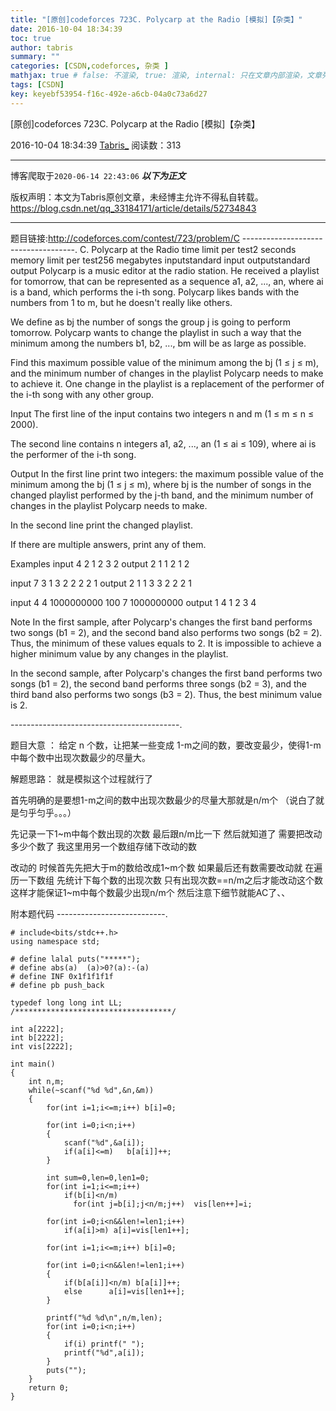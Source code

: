 ```yaml
---
title: "[原创]codeforces 723C. Polycarp at the Radio [模拟]【杂类】"
date: 2016-10-04 18:34:39
toc: true
author: tabris
summary: ""
categories: [CSDN,codeforces, 杂类 ]
mathjax: true # false: 不渲染, true: 渲染, internal: 只在文章内部渲染，文章列表中不渲染
tags: [CSDN]
key: keyebf53954-f16c-492e-a6cb-04a0c73a6d27
---
```


[原创]codeforces 723C. Polycarp at the Radio [模拟]【杂类】

2016-10-04 18:34:39  [Tabris_](https://me.csdn.net/qq_33184171) 阅读数：313

---

博客爬取于`2020-06-14 22:43:06`
***以下为正文***

版权声明：本文为Tabris原创文章，未经博主允许不得私自转载。
https://blog.csdn.net/qq_33184171/article/details/52734843

<!-- more -->

---

题目链接:http://codeforces.com/contest/723/problem/C
------------------------------------.
C. Polycarp at the Radio
time limit per test2 seconds
memory limit per test256 megabytes
inputstandard input
outputstandard output
Polycarp is a music editor at the radio station. He received a playlist for tomorrow, that can be represented as a sequence a1, a2, ..., an, where ai is a band, which performs the i-th song. Polycarp likes bands with the numbers from 1 to m, but he doesn't really like others.

We define as bj the number of songs the group j is going to perform tomorrow. Polycarp wants to change the playlist in such a way that the minimum among the numbers b1, b2, ..., bm will be as large as possible.

Find this maximum possible value of the minimum among the bj (1 ≤ j ≤ m), and the minimum number of changes in the playlist Polycarp needs to make to achieve it. One change in the playlist is a replacement of the performer of the i-th song with any other group.

Input
The first line of the input contains two integers n and m (1 ≤ m ≤ n ≤ 2000).

The second line contains n integers a1, a2, ..., an (1 ≤ ai ≤ 109), where ai is the performer of the i-th song.

Output
In the first line print two integers: the maximum possible value of the minimum among the bj (1 ≤ j ≤ m), where bj is the number of songs in the changed playlist performed by the j-th band, and the minimum number of changes in the playlist Polycarp needs to make.

In the second line print the changed playlist.

If there are multiple answers, print any of them.

Examples
input
4 2
1 2 3 2
output
2 1
1 2 1 2



input
7 3
1 3 2 2 2 2 1
output
2 1
1 3 3 2 2 2 1



input
4 4
1000000000 100 7 1000000000
output
1 4
1 2 3 4



Note
In the first sample, after Polycarp's changes the first band performs two songs (b1 = 2), and the second band also performs two songs (b2 = 2). Thus, the minimum of these values equals to 2. It is impossible to achieve a higher minimum value by any changes in the playlist.

In the second sample, after Polycarp's changes the first band performs two songs (b1 = 2), the second band performs three songs (b2 = 3), and the third band also performs two songs (b3 = 2). Thus, the best minimum value is 2.

------------------------------------------.

题目大意 ：
给定 n 个数，让把某一些变成 1-m之间的数，要改变最少，使得1-m中每个数中出现次数最少的尽量大。


解题思路：
就是模拟这个过程就行了

首先明确的是要想1-m之间的数中出现次数最少的尽量大那就是n/m个  （说白了就是匀乎匀乎。。。）

先记录一下1~m中每个数出现的次数  最后跟n/m比一下
然后就知道了 需要把改动多少个数了
我这里用另一个数组存储下改动的数

改动的 时候首先先把大于m的数给改成1~m个数
如果最后还有数需要改动就 在遍历一下数组  先统计下每个数的出现次数 只有出现次数==n/m之后才能改动这个数 这样才能保证1~m中每个数最少出现n/m个  然后注意下细节就能AC了、、


附本题代码
---------------------------.
```
# include<bits/stdc++.h>
using namespace std;

# define lalal puts("*****");
# define abs(a)  (a)>0?(a):-(a)
# define INF 0x1f1f1f1f
# define pb push_back

typedef long long int LL;
/***********************************/

int a[2222];
int b[2222];
int vis[2222];

int main()
{
    int n,m;
    while(~scanf("%d %d",&n,&m))
    {
        for(int i=1;i<=m;i++) b[i]=0;

        for(int i=0;i<n;i++)
        {
            scanf("%d",&a[i]);
            if(a[i]<=m)   b[a[i]]++;
        }

        int sum=0,len=0,len1=0;
        for(int i=1;i<=m;i++)
            if(b[i]<n/m)
              for(int j=b[i];j<n/m;j++)  vis[len++]=i;

        for(int i=0;i<n&&len!=len1;i++)
            if(a[i]>m) a[i]=vis[len1++];

        for(int i=1;i<=m;i++) b[i]=0;

        for(int i=0;i<n&&len!=len1;i++)
        {
            if(b[a[i]]<n/m) b[a[i]]++;
            else      a[i]=vis[len1++];
        }

        printf("%d %d\n",n/m,len);
        for(int i=0;i<n;i++)
        {
            if(i) printf(" ");
            printf("%d",a[i]);
        }
        puts("");
    }
    return 0;
}

```
